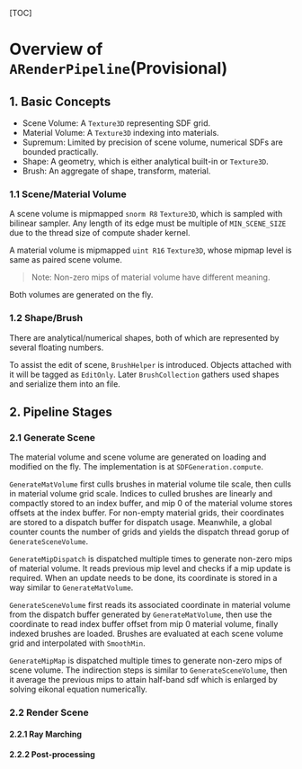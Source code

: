 ﻿[TOC]

# Overview of `ARenderPipeline`(Provisional)
## 1. Basic Concepts
- Scene Volume: A `Texture3D` representing SDF grid.
- Material Volume: A `Texture3D` indexing into materials.
- Supremum: Limited by precision of scene volume, numerical SDFs are bounded practically.
- Shape: A geometry, which is either analytical built-in or `Texture3D`.
- Brush: An aggregate of shape, transform, material.

### 1.1 Scene/Material Volume
A scene volume is mipmapped `snorm R8` `Texture3D`, which is sampled with bilinear sampler. Any length of its edge must be multiple of `MIN_SCENE_SIZE` due to the thread size of compute shader kernel.

A material volume is mipmapped `uint R16` `Texture3D`, whose mipmap level is same as paired scene volume. 
>Note: Non-zero mips of material volume have different meaning.

Both volumes are generated on the fly.

### 1.2 Shape/Brush
There are analytical/numerical shapes, both of which are represented by several floating numbers.

To assist the edit of scene, `BrushHelper` is introduced. Objects attached with it will be tagged as `EditOnly`. Later `BrushCollection` gathers used shapes and serialize them into an file.

## 2. Pipeline Stages
### 2.1 Generate Scene
The material volume and scene volume are generated on loading and modified on the fly. The implementation is at `SDFGeneration.compute`.

`GenerateMatVolume` first culls brushes in material volume tile scale, then culls in material volume grid scale. Indices to culled brushes are linearly and compactly stored to an index buffer, and mip 0 of the material volume stores offsets at the index buffer.
For non-empty material grids, their coordinates are stored to a dispatch buffer for dispatch usage. Meanwhile, a global counter counts the number of grids and yields the dispatch thread gorup of `GenerateSceneVolume`.

`GenerateMipDispatch` is dispatched multiple times to generate non-zero mips of material volume. It reads previous mip level and checks if a mip update is required. When an update needs to be done, its coordinate is stored in a way similar to `GenerateMatVolume`.

`GenerateSceneVolume` first reads its associated coordinate in material volume from the dispatch buffer generated by `GenerateMatVolume`, then use the coordinate to read index buffer offset from mip 0 material volume, finally indexed brushes are loaded.
Brushes are evaluated at each scene volume grid and interpolated with `SmoothMin`.

`GenerateMipMap` is dispatched multiple times to generate non-zero mips of scene volume. The indirection steps is similar to `GenerateSceneVolume`, then it average the previous mips to attain half-band sdf which is enlarged by solving eikonal equation numerica1ly.

### 2.2 Render Scene

#### 2.2.1 Ray Marching

#### 2.2.2 Post-processing
